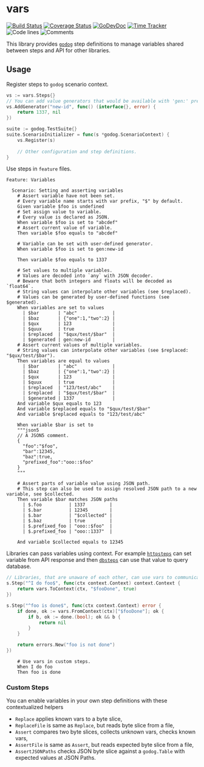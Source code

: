 # vars

[![Build Status](https://github.com/godogx/vars/workflows/test-unit/badge.svg)](https://github.com/godogx/vars/actions?query=branch%3Amaster+workflow%3Atest-unit)
[![Coverage Status](https://codecov.io/gh/godogx/vars/branch/master/graph/badge.svg)](https://codecov.io/gh/godogx/vars)
[![GoDevDoc](https://img.shields.io/badge/dev-doc-00ADD8?logo=go)](https://pkg.go.dev/github.com/godogx/vars)
[![Time Tracker](https://wakatime.com/badge/github/godogx/vars.svg)](https://wakatime.com/badge/github/godogx/vars)
![Code lines](https://sloc.xyz/github/godogx/vars/?category=code)
![Comments](https://sloc.xyz/github/godogx/vars/?category=comments)

This library provides [`godog`](https://github.com/cucumber/godog) step definitions to manage variables shared between 
steps and API for other libraries.

## Usage

Register steps to `godog` scenario context.

```go
vs := vars.Steps{}
// You can add value generators that would be available with 'gen:' prefix, e.g. gen:new-id or gen:uuid.
vs.AddGenerator("new-id", func() (interface{}, error) {
    return 1337, nil
})

suite := godog.TestSuite{}
suite.ScenarioInitializer = func(s *godog.ScenarioContext) {
    vs.Register(s)
    
    // Other configuration and step definitions.
}
```

Use steps in `feature` files.

```gherkin
Feature: Variables

  Scenario: Setting and asserting variables
    # Assert variable have not been set.
    # Every variable name starts with var prefix, "$" by default.
    Given variable $foo is undefined
    # Set assign value to variable.
    # Every value is declared as JSON.
    When variable $foo is set to "abcdef"
    # Assert current value of variable.
    Then variable $foo equals to "abcdef"

    # Variable can be set with user-defined generator.
    When variable $foo is set to gen:new-id

    Then variable $foo equals to 1337

    # Set values to multiple variables.
    # Values are decoded into `any` with JSON decoder.
    # Beware that both integers and floats will be decoded as `float64`.
    # String values can interpolate other variables (see $replaced).
    # Values can be generated by user-defined functions (see $generated).
    When variables are set to values
      | $bar       | "abc"             |
      | $baz       | {"one":1,"two":2} |
      | $qux       | 123               |
      | $quux      | true              |
      | $replaced  | "$qux/test/$bar"  |
      | $generated | gen:new-id        |
    # Assert current values of multiple variables.
    # String values can interpolate other variables (see $replaced: "$qux/test/$bar").
    Then variables are equal to values
      | $bar       | "abc"             |
      | $baz       | {"one":1,"two":2} |
      | $qux       | 123               |
      | $quux      | true              |
      | $replaced  | "123/test/abc"    |
      | $replaced  | "$qux/test/$bar"  |
      | $generated | 1337              |
    And variable $qux equals to 123
    And variable $replaced equals to "$qux/test/$bar"
    And variable $replaced equals to "123/test/abc"

    When variable $bar is set to
    """json5
    // A JSON5 comment.
    {
      "foo":"$foo",
      "bar":12345,
      "baz":true,
      "prefixed_foo":"ooo::$foo"
    }
    """

    # Assert parts of variable value using JSON path.
    # This step can also be used to assign resolved JSON path to a new variable, see $collected.
    Then variable $bar matches JSON paths
      | $.foo          | 1337         |
      | $.bar          | 12345        |
      | $.bar          | "$collected" |
      | $.baz          | true         |
      | $.prefixed_foo | "ooo::$foo"  |
      | $.prefixed_foo | "ooo::1337"  |

    And variable $collected equals to 12345
```

Libraries can pass variables using context.
For example [`httpsteps`](https://github.com/godogx/httpsteps) can set variable from API response and then 
[`dbsteps`](https://github.com/godogx/dbsteps) can use that value to query database.

```go
// Libraries, that are unaware of each other, can use vars to communicate general state between themselves.
s.Step("^I do foo$", func(ctx context.Context) context.Context {
    return vars.ToContext(ctx, "$fooDone", true)
})

s.Step("^foo is done$", func(ctx context.Context) error {
    if done, ok := vars.FromContext(ctx)["$fooDone"]; ok {
        if b, ok := done.(bool); ok && b {
            return nil
        }
    }

    return errors.New("foo is not done")
})

```

```gherkin
    # Use vars in custom steps.
    When I do foo
    Then foo is done
```

### Custom Steps

You can enable variables in your own step definitions with these contextualized helpers
* `Replace` applies known vars to a byte slice,
* `ReplaceFile` is same as `Replace`, but reads byte slice from a file,
* `Assert` compares two byte slices, collects unknown vars, checks known vars,
* `AssertFile` is same as `Assert`, but reads expected byte slice from a file,
* `AssertJSONPaths` checks JSON byte slice against a `godog.Table` with expected values at JSON Paths. 